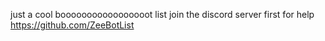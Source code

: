 just a cool booooooooooooooooot list join the discord server first
for help https://github.com/ZeeBotList